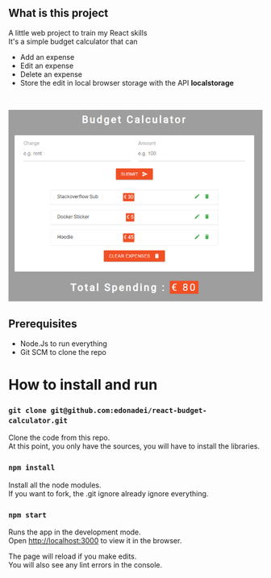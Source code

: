 ## What is this project
A little web project to train my React skills<br>
It's a simple budget calculator that can
- Add an expense
- Edit an expense
- Delete an expense
- Store the edit in local browser storage with the API **localstorage**
<br>

![Screenshot of the app](react_budget_calculator.png)

## Prerequisites
- Node.Js to run everything
- Git SCM to clone the repo

# How to install and run
### `git clone git@github.com:edonadei/react-budget-calculator.git`

Clone the code from this repo.<br>
At this point, you only have the sources, you will have to install the libraries.

### `npm install`

Install all the node modules.<br>
If you want to fork, the .git ignore already ignore everything.

### `npm start`

Runs the app in the development mode.<br>
Open [http://localhost:3000](http://localhost:3000) to view it in the browser.

The page will reload if you make edits.<br>
You will also see any lint errors in the console.
